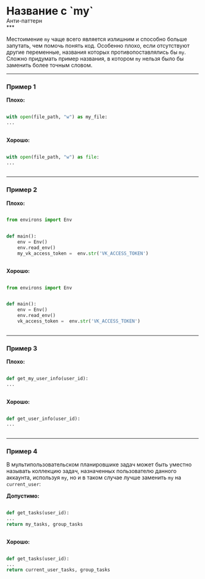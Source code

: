 
<div class="sticky-header">
  <div>
    <h1 style="margin: 0;">Название с `my`</h1>
    <p style="margin: 0;">Анти-паттерн</p>
  </div>
</div>
***

Местоимение `my` чаще всего является излишним и способно больше запутать, чем помочь понять код. Особенно плохо, если отсутствуют другие переменные, названия которых противопоставлялись бы `my`. Сложно придумать пример названия, в котором `my` нельзя было бы заменить более точным словом.

***

### Пример 1


                                **Плохо:**

                                ```python
                                with open(file_path, "w") as my_file:
...
                                ```


                                **Хорошо:**

                                ```python
                                with open(file_path, "w") as file:
...
                                ```

***

### Пример 2


                                    **Плохо:**

                                    ```python
                                    from environs import Env


def main():
    env = Env()
    env.read_env()
    my_vk_access_token =  env.str('VK_ACCESS_TOKEN')
                                    ```


                                    **Хорошо:**

                                    ```python
                                    from environs import Env


def main():
    env = Env()
    env.read_env()
    vk_access_token =  env.str('VK_ACCESS_TOKEN')
                                    ```

***

### Пример 3


                                **Плохо:**

                                ```python
                                def get_my_user_info(user_id):
...
                                ```


                                **Хорошо:**

                                ```python
                                def get_user_info(user_id):
...
                                ```

***

### Пример 4

В мультипользовательском планировшике задач может быть уместно называть коллекцию задач, назначенных пользователю данного аккаунта, используя `my`, но и в таком случае лучше заменить `my` на `current_user`:


                                **Допустимо:**

                                ```python
                                def get_tasks(user_id):
...
return my_tasks, group_tasks
                                ```


                                **Хорошо:**

                                ```python
                                def get_tasks(user_id):
...
return current_user_tasks, group_tasks
                                ```


